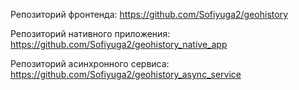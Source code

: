 Репозиторий фронтенда: https://github.com/Sofiyuga2/geohistory

Репозиторий нативного приложения: https://github.com/Sofiyuga2/geohistory_native_app

Репозиторий асинхронного сервиса: https://github.com/Sofiyuga2/geohistory_async_service
